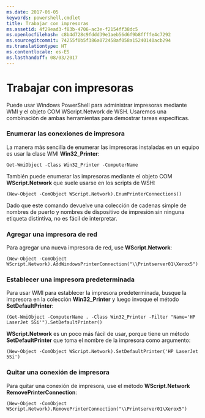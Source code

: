 ```yaml
---
ms.date: 2017-06-05
keywords: powershell,cmdlet
title: Trabajar con impresoras
ms.assetid: 4f29ead3-f83b-4706-ac3e-f2154ff38dc5
ms.openlocfilehash: c8b4d728c9fddd39e1aeb56d6f9b8ffffe4c7292
ms.sourcegitcommit: 74255f0b5f386a072458af058a15240140acb294
ms.translationtype: HT
ms.contentlocale: es-ES
ms.lasthandoff: 08/03/2017
---
```

# <a name="working-with-printers"></a>Trabajar con impresoras
Puede usar Windows PowerShell para administrar impresoras mediante WMI y el objeto COM WScript.Network de WSH. Usaremos una combinación de ambas herramientas para demostrar tareas específicas.

### <a name="listing-printer-connections"></a>Enumerar las conexiones de impresora
La manera más sencilla de enumerar las impresoras instaladas en un equipo es usar la clase WMI **Win32_Printer**:

```
Get-WmiObject -Class Win32_Printer -ComputerName
```

También puede enumerar las impresoras mediante el objeto COM **WScript.Network** que suele usarse en los scripts de WSH:

```
(New-Object -ComObject WScript.Network).EnumPrinterConnections()
```

Dado que este comando devuelve una colección de cadenas simple de nombres de puerto y nombres de dispositivo de impresión sin ninguna etiqueta distintiva, no es fácil de interpretar.

### <a name="adding-a-network-printer"></a>Agregar una impresora de red
Para agregar una nueva impresora de red, use **WScript.Network**:

```
(New-Object -ComObject WScript.Network).AddWindowsPrinterConnection("\\Printserver01\Xerox5")
```

### <a name="setting-a-default-printer"></a>Establecer una impresora predeterminada
Para usar WMI para establecer la impresora predeterminada, busque la impresora en la colección **Win32_Printer** y luego invoque el método **SetDefaultPrinter**:

```
(Get-WmiObject -ComputerName . -Class Win32_Printer -Filter "Name='HP LaserJet 5Si'").SetDefaultPrinter()
```

**WScript.Network** es un poco más fácil de usar, porque tiene un método **SetDefaultPrinter** que toma el nombre de la impresora como argumento:

```
(New-Object -ComObject WScript.Network).SetDefaultPrinter('HP LaserJet 5Si')
```

### <a name="removing-a-printer-connection"></a>Quitar una conexión de impresora
Para quitar una conexión de impresora, use el método **WScript.Network RemovePrinterConnection**:

```
(New-Object -ComObject WScript.Network).RemovePrinterConnection("\\Printserver01\Xerox5")
```

